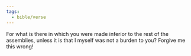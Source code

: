 ```yaml
---
tags:
  - bible/verse
---
```

For what is there in which you were made inferior to the rest of the assemblies, unless it is that I myself was not a burden to you? Forgive me this wrong!